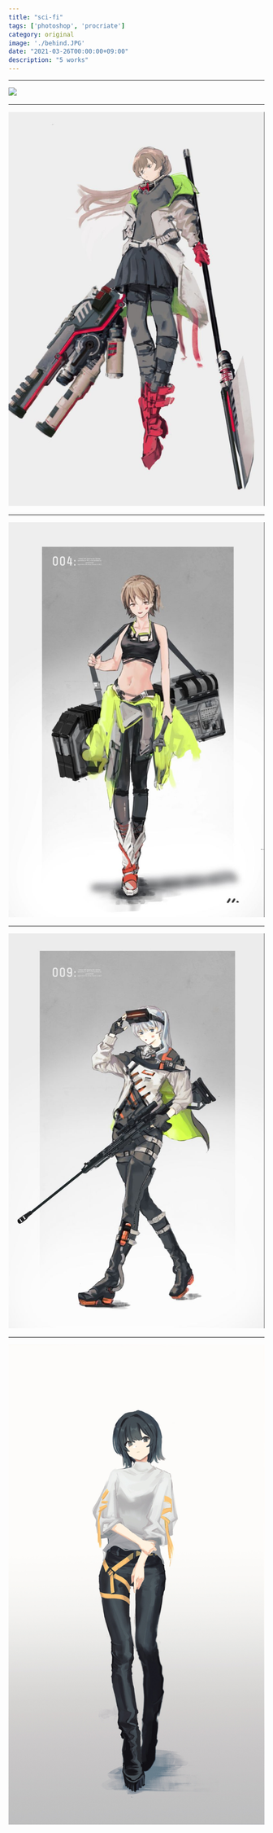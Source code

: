 ```yaml
---
title: "sci-fi"
tags: ['photoshop', 'procriate']
category: original
image: './behind.JPG'
date: "2021-03-26T00:00:00+09:00"
description: "5 works"
---
```



***
![](./behind.JPG)

***

![](./01.jpg)
***

![](./004.jpg)
***

![](./009.jpg)
***

![](./kedaruge.JPG)